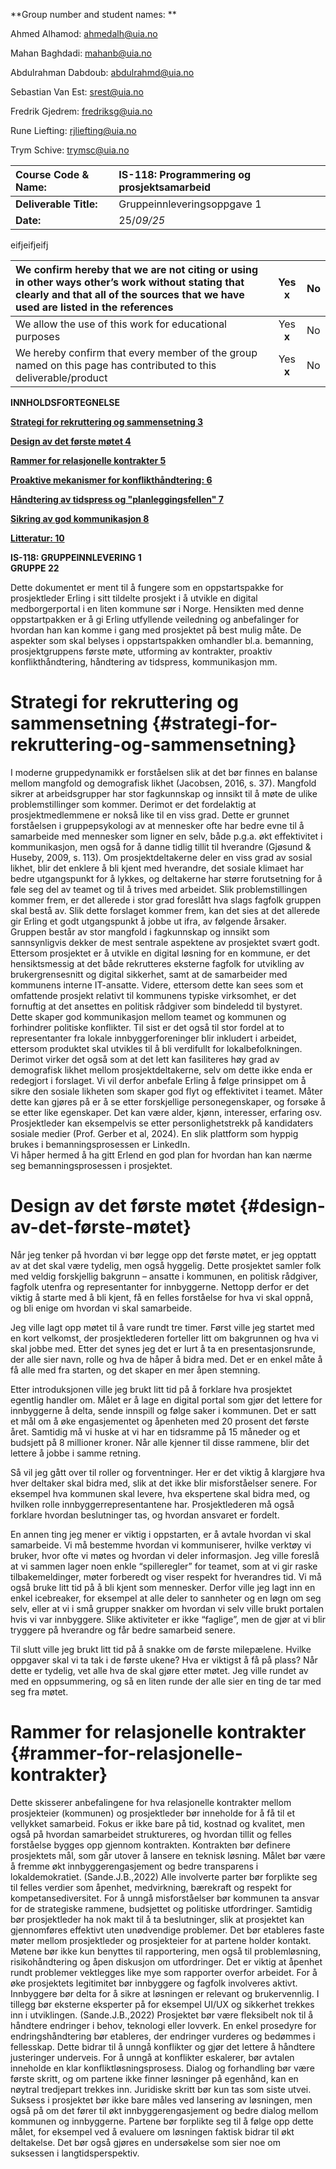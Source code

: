 **Group number and student names: **     

Ahmed Alhamod: [ahmedalh@uia.no](mailto:ahmedalh@uia.no)

Mahan Baghdadi: [mahanb@uia.no](mailto:mahanb@uia.no)

Abdulrahman Dabdoub: [abdulrahmd@uia.no](mailto:abdulrahmd@uia.no)

Sebastian Van Est: [srest@uia.no](mailto:srest@uia.no)

Fredrik Gjedrem: [fredriksg@uia.no](mailto:fredriksg@uia.no)

Rune Liefting: [rjliefting@uia.no](mailto:rjliefting@uia.no)

Trym Schive: [trymsc@uia.no](mailto:trymsc@uia.no)

  

| Course Code & Name:  | IS-118: Programmering og prosjektsamarbeid |
| :---- | :---- |
| **Deliverable Title:** |  Gruppeinnleveringsoppgave 1 |
| **Date:**  |   25/*09/25*  |

   eifjeifjeifj
 

| We confirm hereby that we are not citing or using in other ways other’s work without stating that clearly and that all of the sources that we have used are listed in the references | Yes x  | No   |
| :---- | :---: | :---- |
| We allow the use of this work for educational purposes | Yes **x** | No   |
| We hereby confirm that every member of the group named on this page has contributed to this deliverable/product | Yes **x** | No   |

 

**INNHOLDSFORTEGNELSE**

**[Strategi for rekruttering og sammensetning	3](#strategi-for-rekruttering-og-sammensetning)**

[**Design av det første møtet	4**](#design-av-det-første-møtet)

[**Rammer for relasjonelle kontrakter	5**](#rammer-for-relasjonelle-kontrakter)

[**Proaktive mekanismer for konflikthåndtering:	6**](#proaktive-mekanismer-for-konflikthåndtering:)

[**Håndtering av tidspress og "planleggingsfellen"	7**](#håndtering-av-tidspress-og-"planleggingsfellen")

[**Sikring av god kommunikasjon	8**](#sikring-av-god-kommunikasjon)

[**Litteratur:	10**](#litteratur:)

**IS-118: GRUPPEINNLEVERING 1**  
**GRUPPE 22**

Dette dokumentet er ment til å fungere som en oppstartspakke for prosjektleder Erling i sitt tildelte prosjekt i å utvikle en digital medborgerportal i en liten kommune sør i Norge. Hensikten med denne oppstartpakken er å gi Erling utfyllende veiledning og anbefalinger for hvordan han kan komme i gang med prosjektet på best mulig måte. De aspekter som skal belyses i oppstartspakken omhandler bl.a. bemanning, prosjektgruppens første møte, utforming av kontrakter, proaktiv konflikthåndtering, håndtering av tidspress, kommunikasjon mm.

# **Strategi for rekruttering og sammensetning** {#strategi-for-rekruttering-og-sammensetning}

I moderne gruppedynamikk er forståelsen slik at det bør finnes en balanse mellom mangfold og demografisk likhet (Jacobsen, 2016, s. 37). Mangfold sikrer at arbeidsgrupper har stor fagkunnskap og innsikt til å møte de ulike problemstillinger som kommer. Derimot er det fordelaktig at prosjektmedlemmene er nokså like til en viss grad. Dette er grunnet forståelsen i gruppepsykologi av at mennesker ofte har bedre evne til å samarbeide med mennesker som ligner en selv, både p.g.a. økt effektivitet i kommunikasjon, men også for å danne tidlig tillit til hverandre (Gjøsund & Huseby, 2009, s. 113). Om prosjektdeltakerne deler en viss grad av sosial likhet, blir det enklere å bli kjent med hverandre, det sosiale klimaet har bedre utgangspunkt for å lykkes, og deltakerne har større forutsetning for å føle seg del av teamet og til å trives med arbeidet. Slik problemstillingen kommer frem, er det allerede i stor grad foreslått hva slags fagfolk gruppen skal bestå av. Slik dette forslaget kommer frem, kan det sies at det allerede gir Erling et godt utgangspunkt å jobbe ut ifra, av følgende årsaker.  
	Gruppen består av stor mangfold i fagkunnskap og innsikt som sannsynligvis dekker de mest sentrale aspektene av prosjektet svært godt. Ettersom prosjektet er å utvikle en digital løsning for en kommune, er det hensiktsmessig at det både rekrutteres eksterne fagfolk for utvikling av brukergrensesnitt og digital sikkerhet, samt at de samarbeider med kommunens interne IT-ansatte. Videre, ettersom dette kan sees som et omfattende prosjekt relativt til kommunens typiske virksomhet, er det fornuftig at det ansettes en politisk rådgiver som bindeledd til bystyret. Dette skaper god kommunikasjon mellom teamet og kommunen og forhindrer politiske konflikter. Til sist er det også til stor fordel at to representanter fra lokale innbyggerforeninger blir inkludert i arbeidet, ettersom produktet skal utvikles til å bli verdifullt for lokalbefolkningen.  
	Derimot virker det også som at det lett kan fasiliteres høy grad av demografisk likhet mellom prosjektdeltakerne, selv om dette ikke enda er redegjort i forslaget. Vi vil derfor anbefale Erling å følge prinsippet om å sikre den sosiale likheten som skaper god flyt og effektivitet i teamet. Måter dette kan gjøres på er å se etter forskjellige personegenskaper, og forsøke å se etter like egenskaper. Det kan være alder, kjønn, interesser, erfaring osv. Prosjektleder kan eksempelvis se etter personlighetstrekk på kandidaters sosiale medier (Prof. Gerber et al, 2024). En slik plattform som hyppig brukes i bemanningsprosessen er LinkedIn.  
Vi håper hermed å ha gitt Erlend en god plan for hvordan han kan nærme seg bemanningsprosessen i prosjektet.
# **Design av det første møtet** {#design-av-det-første-møtet}

Når jeg tenker på hvordan vi bør legge opp det første møtet, er jeg opptatt av at det skal være tydelig, men også hyggelig. Dette prosjektet samler folk med veldig forskjellig bakgrunn – ansatte i kommunen, en politisk rådgiver, fagfolk utenfra og representanter for innbyggerne. Nettopp derfor er det viktig å starte med å bli kjent, få en felles forståelse for hva vi skal oppnå, og bli enige om hvordan vi skal samarbeide. 

Jeg ville lagt opp møtet til å vare rundt tre timer. Først ville jeg startet med en kort velkomst, der prosjektlederen forteller litt om bakgrunnen og hva vi skal jobbe med. Etter det synes jeg det er lurt å ta en presentasjonsrunde, der alle sier navn, rolle og hva de håper å bidra med. Det er en enkel måte å få alle med fra starten, og det skaper en mer åpen stemning.

Etter introduksjonen ville jeg brukt litt tid på å forklare hva prosjektet egentlig handler om. Målet er å lage en digital portal som gjør det lettere for innbyggerne å delta, sende innspill og følge saker i kommunen. Det er satt et mål om å øke engasjementet og åpenheten med 20 prosent det første året. Samtidig må vi huske at vi har en tidsramme på 15 måneder og et budsjett på 8 millioner kroner. Når alle kjenner til disse rammene, blir det lettere å jobbe i samme retning. 

Så vil jeg gått over til roller og forventninger. Her er det viktig å klargjøre hva hver deltaker skal bidra med, slik at det ikke blir misforståelser senere. For eksempel hva kommunen skal levere, hva ekspertene skal bidra med, og hvilken rolle innbyggerrepresentantene har. Prosjektlederen må også forklare hvordan beslutninger tas, og hvordan ansvaret er fordelt.

En annen ting jeg mener er viktig i oppstarten, er å avtale hvordan vi skal samarbeide. Vi må bestemme hvordan vi kommuniserer, hvilke verktøy vi bruker, hvor ofte vi møtes og hvordan vi deler informasjon. Jeg ville foreslå at vi sammen lager noen enkle “spilleregler” for teamet, som at vi gir raske tilbakemeldinger, møter forberedt og viser respekt for hverandres tid. Vi må også bruke litt tid på å bli kjent som mennesker. Derfor ville jeg lagt inn en enkel icebreaker, for eksempel at alle deler to sannheter og en løgn om seg selv, eller at vi i små grupper snakker om hvordan vi selv ville brukt portalen hvis vi var innbyggere. Slike aktiviteter er ikke “faglige”, men de gjør at vi blir tryggere på hverandre og får bedre samarbeid senere.

Til slutt ville jeg brukt litt tid på å snakke om de første milepælene. Hvilke oppgaver skal vi ta tak i de første ukene? Hva er viktigst å få på plass? Når dette er tydelig, vet alle hva de skal gjøre etter møtet. Jeg ville rundet av med en oppsummering, og så en liten runde der alle sier en ting de tar med seg fra møtet.

# **Rammer for relasjonelle kontrakter** {#rammer-for-relasjonelle-kontrakter}

Dette skisserer anbefalingene for hva relasjonelle kontrakter mellom prosjekteier (kommunen) og prosjektleder bør inneholde for å få til et vellykket samarbeid. Fokus er ikke bare på tid, kostnad og kvalitet, men også på hvordan samarbeidet struktureres, og hvordan tillit og felles forståelse bygges opp gjennom kontrakten.  Kontrakten bør definere prosjektets mål, som går utover å lansere en teknisk løsning. Målet bør være å fremme økt innbyggerengasjement og bedre transparens i lokaldemokratiet. (Sande.J.B.,2022\) Alle involverte parter bør forplikte seg til felles verdier som åpenhet, medvirkning, bærekraft og respekt for kompetansediversitet. For å unngå misforståelser bør kommunen ta ansvar for de strategiske rammene, budsjettet og politiske utfordringer. Samtidig bør prosjektleder ha nok makt til å ta beslutninger, slik at prosjektet kan gjennomføres effektivt uten unødvendige problemer. Det bør etableres faste møter mellom prosjektleder og prosjekteier for at partene holder kontakt. Møtene bør ikke kun benyttes til rapportering, men også til problemløsning, risikohåndtering og åpen diskusjon om utfordringer. Det er viktig at åpenhet rundt problemer vektlegges like mye som rapporter overfor arbeidet. For å øke prosjektets legitimitet bør innbyggere og fagfolk involveres aktivt. Innbyggere bør delta for å sikre at løsningen er relevant og brukervennlig. I tillegg bør eksterne eksperter på for eksempel UI/UX og sikkerhet trekkes inn i utviklingen. (Sande.J.B.,2022\) Prosjektet bør være fleksibelt nok til å håndtere endringer i behov, teknologi eller lovverk. En enkel prosedyre for endringshåndtering bør etableres, der endringer vurderes og bedømmes i fellesskap. Dette bidrar til å unngå konflikter og gjør det lettere å håndtere justeringer underveis. For å unngå at konflikter eskalerer, bør avtalen inneholde en klar konfliktløsningsprosess. Dialog og forhandling bør være første skritt, og om partene ikke finner løsninger på egenhånd, kan en nøytral tredjepart trekkes inn. Juridiske skritt bør kun tas som siste utvei. Suksess i prosjektet bør ikke bare måles ved lansering av løsningen, men også på om det fører til økt innbyggerengasjement og bedre dialog mellom kommunen og innbyggerne. Partene bør forplikte seg til å følge opp dette målet, for eksempel ved å evaluere om løsningen faktisk bidrar til økt deltakelse. Det bør også gjøres en undersøkelse som sier noe om suksessen i langtidsperspektiv.
